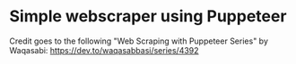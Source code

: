 # Simple webscraper using Puppeteer

Credit goes to the following "Web Scraping with Puppeteer Series" by Waqasabi: https://dev.to/waqasabbasi/series/4392
